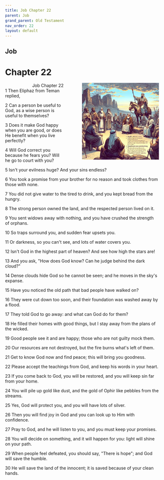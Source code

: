 ```yaml
---
title: Job Chapter 22
parent: Job
grand_parent: Old Testament
nav_order: 22
layout: default
---
```


## Job

# Chapter 22

<div style="clear: both; text-align: right;">
    <div style="max-width: 50%; height: auto; float: right; margin: 0 0 10px 10px; padding-left: 10%;">
        <img src="/assets/Image/Job/500/22.jpg" alt="Job Chapter 22" class="chapter-image">
    </div>
    <figcaption style="font-size: 14px; text-align: right;">Job Chapter 22</figcaption>
</div>
1 Then Eliphaz from Teman replied,

2 Can a person be useful to God, as a wise person is useful to themselves?

3 Does it make God happy when you are good, or does He benefit when you live perfectly?

4 Will God correct you because he fears you? Will he go to court with you?

5 Isn't your evilness huge? And your sins endless?

6 You took a promise from your brother for no reason and took clothes from those with none.

7 You did not give water to the tired to drink, and you kept bread from the hungry.

8 The strong person owned the land, and the respected person lived on it.

9 You sent widows away with nothing, and you have crushed the strength of orphans.

10 So traps surround you, and sudden fear upsets you.

11 Or darkness, so you can't see, and lots of water covers you.

12 Isn't God in the highest part of heaven? And see how high the stars are!

13 And you ask, "How does God know? Can he judge behind the dark cloud?"

14 Dense clouds hide God so he cannot be seen; and he moves in the sky's expanse.

15 Have you noticed the old path that bad people have walked on?

16 They were cut down too soon, and their foundation was washed away by a flood.

17 They told God to go away: and what can God do for them?

18 He filled their homes with good things, but I stay away from the plans of the wicked.

19 Good people see it and are happy; those who are not guilty mock them.

20 Our resources are not destroyed, but the fire burns what's left of them.

21 Get to know God now and find peace; this will bring you goodness.

22 Please accept the teachings from God, and keep his words in your heart.

23 If you come back to God, you will be restored, and you will keep sin far from your home.

24 You will pile up gold like dust, and the gold of Ophir like pebbles from the streams.

25 Yes, God will protect you, and you will have lots of silver.

26 Then you will find joy in God and you can look up to Him with confidence.

27 Pray to God, and he will listen to you, and you must keep your promises.

28 You will decide on something, and it will happen for you: light will shine on your path.

29 When people feel defeated, you should say, "There is hope"; and God will save the humble.

30 He will save the land of the innocent; it is saved because of your clean hands.


